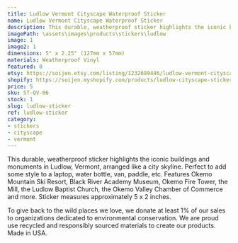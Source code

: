 ```yaml
---
title: Ludlow Vermont Cityscape Waterproof Sticker
name: Ludlow Vermont Cityscape Waterproof Sticker
description: This durable, weatherproof sticker highlights the iconic buildings and monuments in Ludlow, Vermont, arranged like a city skyline. Perfect to add some style to a laptop, water bottle, van, paddle, etc. Features Okemo Mountain Ski Resort, Black River Academy Museum, Okemo Fire Tower, the Mill, the Ludlow Baptist Church, the Okemo Valley Chamber of Commerce and more. Sticker measures approximately 5 x 2 inches. Made in USA.
imagePath: \assets\images\products\stickers\ludlow
image: 1
image2: 1
dimensions: 5" x 2.25" (127mm x 57mm)
materials: Weatherproof Vinyl
featured: 0
etsy: https://soijen.etsy.com/listing/1232689446/ludlow-vermont-cityscape-sticker?utm_source=Copy&utm_medium=ListingManager&utm_campaign=Share&utm_term=so.lmsm&share_time=1695260128767
shopify: https://soijen.myshopify.com/products/ludlow-cityscape-sticker
price: 5
sku: ST-QV-06
stock: 1
slug: ludlow-sticker
ref: ludlow-sticker
category:
- stickers
- cityscape
- vermont
---
```

This durable, weatherproof sticker highlights the iconic buildings and monuments in Ludlow, Vermont, arranged like a city skyline. Perfect to add some style to a laptop, water bottle, van, paddle, etc. Features Okemo Mountain Ski Resort, Black River Academy Museum, Okemo Fire Tower, the Mill, the Ludlow Baptist Church, the Okemo Valley Chamber of Commerce and more. Sticker measures approximately 5 x 2 inches.

To give back to the wild places we love, we donate at least 1% of our sales to organizations dedicated to environmental conservation. We are proud use recycled and responsibly sourced materials to create our products. Made in USA.
